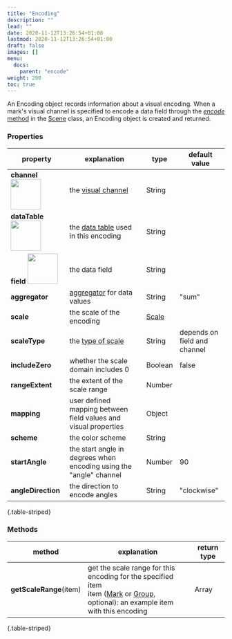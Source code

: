 ```yaml
---
title: "Encoding"
description: ""
lead: ""
date: 2020-11-12T13:26:54+01:00
lastmod: 2020-11-12T13:26:54+01:00
draft: false
images: []
menu:
  docs:
    parent: "encode"
weight: 200
toc: true
---
```


An Encoding object records information about a visual encoding. When a mark's visual channel is specified to encode a data field through the [_encode_ method](../../group/scene/#methods-encode) in the [Scene](../../group/scene/) class, an Encoding object is created and returned. 

### Properties
| property |  explanation   | type | default value |
| --- | --- | --- | --- | 
|**channel** <img width="70px" src="../../readonly.png">| the [visual channel](../../global/constants/#channel) | String | | 
|**dataTable** <img width="70px" src="../../readonly.png">| the [data table](../../data/datatable) used in this encoding  | String | | 
|**field** <img width="70px" src="../../readonly.png">| the data field | String | | 
|**aggregator**| [aggregator](../../global/constants/#aggregator) for data values | String |  "sum" | 
|**scale**| the scale of the encoding | [Scale](../scale/) | | 
|**scaleType**| the [type of scale](../../global/constants/#scale-type) | String | depends on<br>field and channel | 
|**includeZero**| whether the scale domain includes 0 | Boolean | false |
|**rangeExtent**| the extent of the scale range | Number | |
|**mapping**| user defined mapping between field values and visual properties | Object |  |
|**scheme**| the color scheme  | String | |
|**startAngle**| the start angle in degrees when encoding using the "angle" channel | Number| 90 |
|**angleDirection**| the direction to encode angles | String | "clockwise" |
{.table-striped}

### Methods
| method |  explanation   | return type |
| --- | --- | --- |
| **getScaleRange**(item) | get the scale range for this encoding for the specified item<br>item ([Mark](../../marks/mark/) or [Group](../../group/group/), optional): an example item with this encoding | Array |
{.table-striped}
